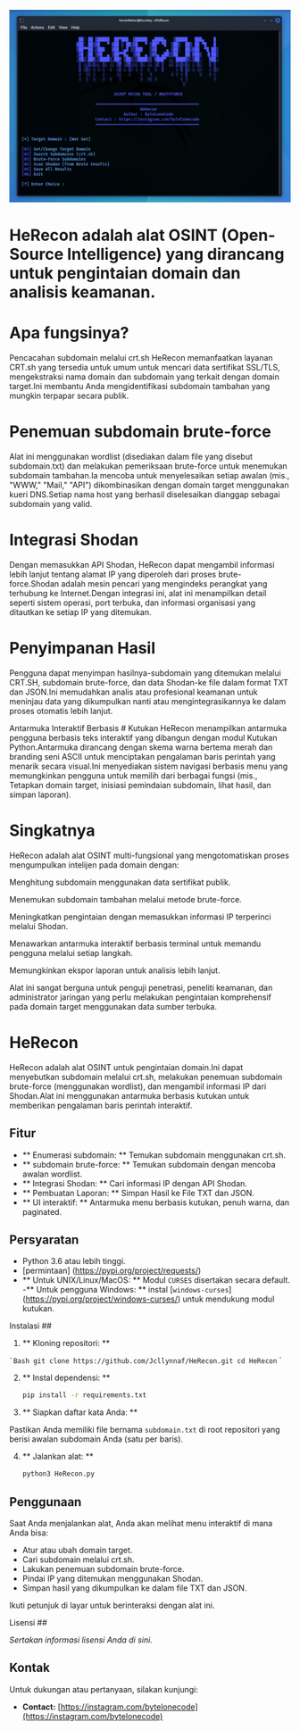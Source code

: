 ![2025-05-18_01-49](https://raw.githubusercontent.com/Jcllynnaf/HeRecon/refs/heads/main/assets/HeRecon.jpg)



# HeRecon adalah alat OSINT (Open-Source Intelligence) yang dirancang untuk pengintaian domain dan analisis keamanan.

# Apa fungsinya?
Pencacahan subdomain melalui crt.sh
HeRecon memanfaatkan layanan CRT.sh yang tersedia untuk umum untuk mencari data sertifikat SSL/TLS, mengekstraksi nama domain dan subdomain yang terkait dengan domain target.Ini membantu Anda mengidentifikasi subdomain tambahan yang mungkin terpapar secara publik.

# Penemuan subdomain brute-force
Alat ini menggunakan wordlist (disediakan dalam file yang disebut subdomain.txt) dan melakukan pemeriksaan brute-force untuk menemukan subdomain tambahan.Ia mencoba untuk menyelesaikan setiap awalan (mis., "WWW," "Mail," "API") dikombinasikan dengan domain target menggunakan kueri DNS.Setiap nama host yang berhasil diselesaikan dianggap sebagai subdomain yang valid.

# Integrasi Shodan
Dengan memasukkan API Shodan, HeRecon dapat mengambil informasi lebih lanjut tentang alamat IP yang diperoleh dari proses brute-force.Shodan adalah mesin pencari yang mengindeks perangkat yang terhubung ke Internet.Dengan integrasi ini, alat ini menampilkan detail seperti sistem operasi, port terbuka, dan informasi organisasi yang ditautkan ke setiap IP yang ditemukan.

# Penyimpanan Hasil
Pengguna dapat menyimpan hasilnya-subdomain yang ditemukan melalui CRT.SH, subdomain brute-force, dan data Shodan-ke file dalam format TXT dan JSON.Ini memudahkan analis atau profesional keamanan untuk meninjau data yang dikumpulkan nanti atau mengintegrasikannya ke dalam proses otomatis lebih lanjut.

Antarmuka Interaktif Berbasis # Kutukan
HeRecon menampilkan antarmuka pengguna berbasis teks interaktif yang dibangun dengan modul Kutukan Python.Antarmuka dirancang dengan skema warna bertema merah dan branding seni ASCII untuk menciptakan pengalaman baris perintah yang menarik secara visual.Ini menyediakan sistem navigasi berbasis menu yang memungkinkan pengguna untuk memilih dari berbagai fungsi (mis., Tetapkan domain target, inisiasi pemindaian subdomain, lihat hasil, dan simpan laporan).

# Singkatnya
HeRecon adalah alat OSINT multi-fungsional yang mengotomatiskan proses mengumpulkan intelijen pada domain dengan:

Menghitung subdomain menggunakan data sertifikat publik.

Menemukan subdomain tambahan melalui metode brute-force.

Meningkatkan pengintaian dengan memasukkan informasi IP terperinci melalui Shodan.

Menawarkan antarmuka interaktif berbasis terminal untuk memandu pengguna melalui setiap langkah.

Memungkinkan ekspor laporan untuk analisis lebih lanjut.

Alat ini sangat berguna untuk penguji penetrasi, peneliti keamanan, dan administrator jaringan yang perlu melakukan pengintaian komprehensif pada domain target menggunakan data sumber terbuka.

# HeRecon

HeRecon adalah alat OSINT untuk pengintaian domain.Ini dapat menyebutkan subdomain melalui crt.sh, melakukan penemuan subdomain brute-force (menggunakan wordlist), dan mengambil informasi IP dari Shodan.Alat ini menggunakan antarmuka berbasis kutukan untuk memberikan pengalaman baris perintah interaktif.

## Fitur

- ** Enumerasi subdomain: ** Temukan subdomain menggunakan crt.sh.
- ** subdomain brute-force: ** Temukan subdomain dengan mencoba awalan wordlist.
- ** Integrasi Shodan: ** Cari informasi IP dengan API Shodan.
- ** Pembuatan Laporan: ** Simpan Hasil ke File TXT dan JSON.
- ** UI interaktif: ** Antarmuka menu berbasis kutukan, penuh warna, dan paginated.
## Persyaratan

- Python 3.6 atau lebih tinggi.
- [permintaan] (https://pypi.org/project/requests/)
- ** Untuk UNIX/Linux/MacOS: ** Modul `CURSES` disertakan secara default.
-** Untuk pengguna Windows: ** instal [`windows-curses`] (https://pypi.org/project/windows-curses/) untuk mendukung modul kutukan.

Instalasi ##

1. ** Kloning repositori: **

`` `Bash
git clone https://github.com/Jcllynnaf/HeRecon.git
cd HeRecon
`` `

2. ** Instal dependensi: **

    ```bash
    pip install -r requirements.txt
    ```

3. ** Siapkan daftar kata Anda: **

Pastikan Anda memiliki file bernama `subdomain.txt` di root repositori yang berisi awalan subdomain Anda (satu per baris).


4. ** Jalankan alat: **

    ```bash
    python3 HeRecon.py
    ```

## Penggunaan

Saat Anda menjalankan alat, Anda akan melihat menu interaktif di mana Anda bisa:

- Atur atau ubah domain target.
- Cari subdomain melalui crt.sh.
- Lakukan penemuan subdomain brute-force.
- Pindai IP yang ditemukan menggunakan Shodan.
- Simpan hasil yang dikumpulkan ke dalam file TXT dan JSON.

Ikuti petunjuk di layar untuk berinteraksi dengan alat ini.

Lisensi ##

*Sertakan informasi lisensi Anda di sini.*

## Kontak

Untuk dukungan atau pertanyaan, silakan kunjungi:
- **Contact:** [https://instagram.com/bytelonecode](https://instagram.com/bytelonecode)
